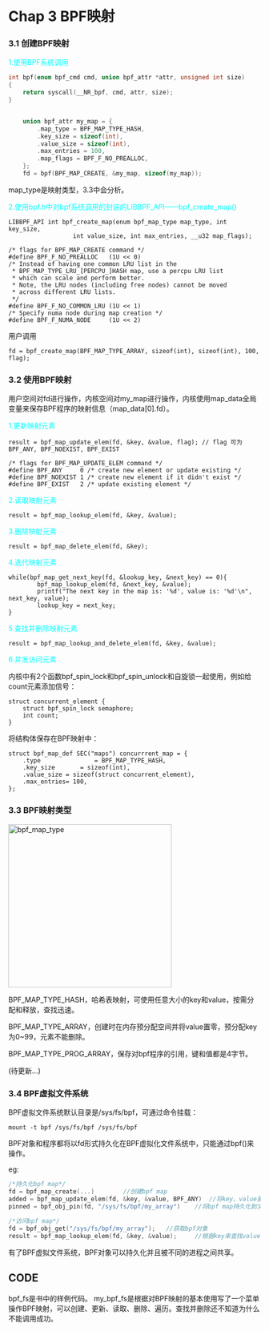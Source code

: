 # Chap 3 BPF映射

### 3.1 创建BPF映射

<font color=aqua>1.使用BPF系统调用</font>

```c
int bpf(enum bpf_cmd cmd, union bpf_attr *attr, unsigned int size)
{
    return syscall(__NR_bpf, cmd, attr, size);
}


	union bpf_attr my_map = {
    	.map_type = BPF_MAP_TYPE_HASH,
    	.key_size = sizeof(int),
    	.value_size = sizeof(int),
    	.max_entries = 100,
    	.map_flags = BPF_F_NO_PREALLOC,
	};
	fd = bpf(BPF_MAP_CREATE, &my_map, sizeof(my_map));
```

map_type是映射类型，3.3中会分析。

<font color=aqua>2.使用bpf.h中对bpf系统调用的封装的LIBBPF_API——bpf_create_map()</font>

```
LIBBPF_API int bpf_create_map(enum bpf_map_type map_type, int key_size,
			      int value_size, int max_entries, __u32 map_flags);

/* flags for BPF_MAP_CREATE command */
#define BPF_F_NO_PREALLOC	(1U << 0)
/* Instead of having one common LRU list in the
 * BPF_MAP_TYPE_LRU_[PERCPU_]HASH map, use a percpu LRU list
 * which can scale and perform better.
 * Note, the LRU nodes (including free nodes) cannot be moved
 * across different LRU lists.
 */
#define BPF_F_NO_COMMON_LRU	(1U << 1)
/* Specify numa node during map creation */
#define BPF_F_NUMA_NODE		(1U << 2)
```

用户调用

```
fd = bpf_create_map(BPF_MAP_TYPE_ARRAY, sizeof(int), sizeof(int), 100, flag);
```



### 3.2 使用BPF映射

用户空间对fd进行操作，内核空间对my_map进行操作，内核使用map_data全局变量来保存BPF程序的映射信息（map_data[0].fd）。

<font color=aqua>1.更新映射元素</font>

```
result = bpf_map_update_elem(fd, &key, &value, flag); // flag 可为BPF_ANY, BPF_NOEXIST, BPF_EXIST

/* flags for BPF_MAP_UPDATE_ELEM command */
#define BPF_ANY		0 /* create new element or update existing */
#define BPF_NOEXIST	1 /* create new element if it didn't exist */
#define BPF_EXIST	2 /* update existing element */
```

<font color=aqua>2.读取映射元素</font>

```
result = bpf_map_lookup_elem(fd, &key, &value);
```

<font color=aqua>3.删除映射元素</font>

```
result = bpf_map_delete_elem(fd, &key);
```

<font color=aqua>4.迭代映射元素</font>

```
while(bpf_map_get_next_key(fd, &lookup_key, &next_key) == 0){
        bpf_map_lookup_elem(fd, &next_key, &value);
        printf("The next key in the map is: '%d', value is: '%d'\n", next_key, value);
        lookup_key = next_key;
}
```

<font color=aqua>5.查找并删除映射元素</font>

```
result = bpf_map_lookup_and_delete_elem(fd, &key, &value);
```

<font color=aqua>6.并发访问元素</font>

内核中有2个函数bpf_spin_lock和bpf_spin_unlock和自旋锁一起使用，例如给count元素添加信号：

```
struct concurrent_element {
	struct bpf_spin_lock semaphore;
	int count;
}
```

将结构体保存在BPF映射中：

```
struct bpf_map_def SEC("maps") concurrrent_map = {
	.type				= BPF_MAP_TYPE_HASH,
	.key_size		= sizeof(int),
	.value_size = sizeof(struct concurrent_element),
	.max_entries= 100,
};
```



### 3.3 BPF映射类型

<img width="326" alt="bpf_map_type" src="https://user-images.githubusercontent.com/23394091/130574252-b8e2dab9-fe13-43ba-be0e-c441cb836965.png">

BPF_MAP_TYPE_HASH，哈希表映射，可使用任意大小的key和value，按需分配和释放，查找迅速。

BPF_MAP_TYPE_ARRAY，创建时在内存预分配空间并将value置零，预分配key为0~99，元素不能删除。

BPF_MAP_TYPE_PROG_ARRAY，保存对bpf程序的引用，键和值都是4字节。

(待更新...)



### 3.4 BPF虚拟文件系统

BPF虚拟文件系统默认目录是/sys/fs/bpf，可通过命令挂载：

`mount -t bpf /sys/fs/bpf /sys/fs/bpf`

BPF对象和程序都将以fd形式持久化在BPF虚拟化文件系统中，只能通过bpf()来操作。

eg:

```c
/*持久化bpf map*/
fd = bpf_map_create(...)		//创建bpf map
added = bpf_map_update_elem(fd, &key, &value, BPF_ANY)	//将key、value更新到map中
pinned = bpf_obj_pin(fd, "/sys/fs/bpf/my_array")	//将bpf map持久化到文件中
  
/*访问bpf map*/
fd = bpf_obj_get("/sys/fs/bpf/my_array");	//获取bpf对象
result = bpf_map_lookup_elem(fd, &key, &value);		//根据key来查找value
```

有了BPF虚拟文件系统，BPF对象可以持久化并且被不同的进程之间共享。



## CODE
bpf_fs是书中的样例代码。
my_bpf_fs是根据对BPF映射的基本使用写了一个菜单操作BPF映射，可以创建、更新、读取、删除、遍历。查找并删除还不知道为什么不能调用成功。










